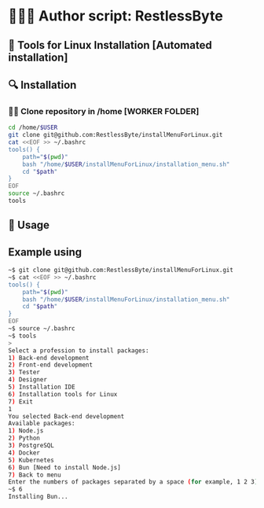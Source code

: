 # 👨🏼‍💻 Author script: RestlessByte
## 🐧 Tools for Linux Installation [Automated installation]

## 🔍 Installation

### 😶‍🌫️ Clone repository in /home [WORKER FOLDER]
```bash
cd /home/$USER
git clone git@github.com:RestlessByte/installMenuForLinux.git
cat <<EOF >> ~/.bashrc
tools() {
    path="$(pwd)"
    bash "/home/$USER/installMenuForLinux/installation_menu.sh"
    cd "$path"
}
EOF
source ~/.bashrc
tools
```


## 🚀 Usage

## Example using
```bash
~$ git clone git@github.com:RestlessByte/installMenuForLinux.git
~$ cat <<EOF >> ~/.bashrc
tools() {
    path="$(pwd)"
    bash "/home/$USER/installMenuForLinux/installation_menu.sh"
    cd "$path"
}
EOF
~$ source ~/.bashrc
~$ tools    
>  
Select a profession to install packages:
1) Back-end development
2) Front-end development
3) Tester
4) Designer
5) Installation IDE
6) Installation tools for Linux
7) Exit
1
You selected Back-end development
Available packages:
1) Node.js
2) Python
3) PostgreSQL
4) Docker
5) Kubernetes
6) Bun [Need to install Node.js]
7) Back to menu
Enter the numbers of packages separated by a space (for example, 1 2 3): 
~$ 6
Installing Bun...

```
